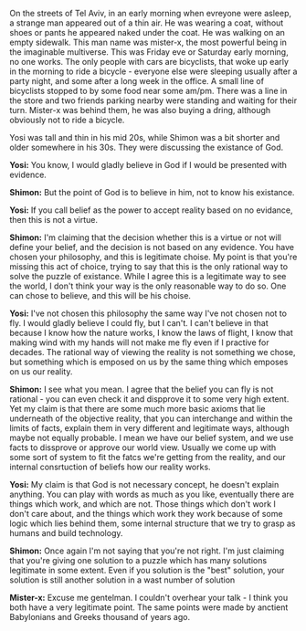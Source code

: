 On the streets of Tel Aviv, in an early morning when evreyone were asleep, a strange man appeared out of a thin air. He was wearing a coat, without shoes or pants he appeared naked under the coat. He was walking on an empty sidewalk. This man name was mister-x, the most powerful being in the imaginable multiverse. This was Friday eve or Saturday early morning, no one works. The only people with cars are bicyclists, that woke up early in the morning to ride a bicycle - everyone else were sleeping usually after a party night, and some after a long week in the office. A small line of bicyclists stopped to by some food near some am/pm. There was a line in the store and two friends parking nearby were standing and waiting for their turn. Mister-x was behind them, he was also buying a dring, although obviously not to ride a bicycle. 

Yosi was tall and thin in his mid 20s, while Shimon was a bit shorter and older somewhere in his 30s. They were discussing the existance of God. 

__Yosi:__ You know, I would gladly believe in God if I would be presented with evidence. 

__Shimon:__ But the point of God is to believe in him, not to know his existance. 

__Yosi:__ If you call belief as the power to accept reality based on no evidance, then this is not a virtue. 

__Shimon:__ I'm claiming that the decision whether this is a virtue or not will define your belief, and the decision is not based on any evidence. You have chosen your philosophy, and this is legitimate choise. My point is that you're missing this act of choice, trying to say that this is the only rational way to solve the puzzle of existance. While I agree this is a legitimate way to see the world, I don't think your way is the only reasonable way to do so. One can chose to believe, and this will be his choise. 

__Yosi:__ I've not chosen this philosophy the same way I've not chosen not to fly. I would gladly believe I could fly, but I can't. I can't believe in that because I know how the nature works, I know the laws of flight, I know that making wind with my hands will not make me fly even if I practive for decades. The rational way of viewing the reality is not something we chose, but something which is emposed on us by the same thing which emposes on us our reality. 

__Shimon:__ I see what you mean. I agree that the belief you can fly is not rational - you can even check it and dispprove it to some very high extent. Yet my claim is that there are some much more basic axioms that lie underneath of the objective reality, that you can interchange and within the limits of facts, explain them in very different and legitimate ways, although maybe not equally probable. I mean we have our belief system, and we use facts to dissprove or approve our world view. Usually we come up with some sort of system to fit the fatcs we're getting from the reality, and our internal consrtuction of beliefs how our reality works. 

__Yosi:__ My claim is that God is not necessary concept, he doesn't explain anything. You can play with words as much as you like, eventually there are things which work, and which are not. Those things which don't work I don't care about, and the things which work they work because of some logic which lies behind them, some internal structure that we try to grasp as humans and build technology. 

__Shimon:__ Once again I'm not saying that you're not right. I'm just claiming that you're giving one solution to a puzzle which has many solutions legitimate in some extent. Even if you solution is the "best" solution, your solution is still another solution in a wast number of solution

__Mister-x:__ Excuse me gentelman. I couldn't overhear your talk - I think you both have a very legitimate point. The same points were made by anctient Babylonians and Greeks thousand of years ago. 
